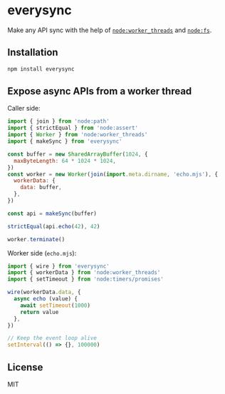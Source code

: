 # everysync

Make any API sync with the help of [`node:worker_threads`](https://nodejs.org/api/worker_threads.html) and [`node:fs`](https://nodejs.org/api/worker_threads.html).

## Installation

```bash
npm install everysync
```

## Expose async APIs from a worker thread

Caller side:

```javascript
import { join } from 'node:path'
import { strictEqual } from 'node:assert'
import { Worker } from 'node:worker_threads'
import { makeSync } from 'everysync'

const buffer = new SharedArrayBuffer(1024, {
  maxByteLength: 64 * 1024 * 1024,
})
const worker = new Worker(join(import.meta.dirname, 'echo.mjs'), {
  workerData: {
    data: buffer,
  },
})

const api = makeSync(buffer)

strictEqual(api.echo(42), 42)

worker.terminate()
```

Worker side (`echo.mjs`):

```javascript
import { wire } from 'everysync'
import { workerData } from 'node:worker_threads'
import { setTimeout } from 'node:timers/promises'

wire(workerData.data, {
  async echo (value) {
    await setTimeout(1000)
    return value
  },
})

// Keep the event loop alive
setInterval(() => {}, 100000)
```

## License

MIT
